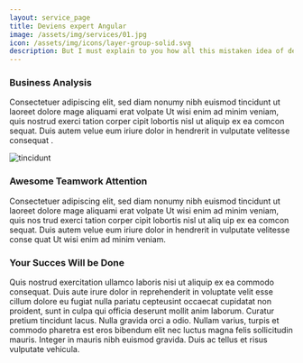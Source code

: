 ```yaml
---
layout: service_page
title: Deviens expert Angular
image: /assets/img/services/01.jpg
icon: /assets/img/icons/layer-group-solid.svg
description: But I must explain to you how all this mistaken idea of denouncing pleasure and praising pain was born and I will give you a complete.
---
```


<div class="container mt-20">
	<div class="row">
		<div class="col-md-12">
			<div class="service-details mb-40">
				<h3>Business Analysis</h3>
				<p>Consectetuer adipiscing elit, sed diam nonumy nibh euismod tincidunt ut laoreet
					dolore mage aliquami erat volpate Ut wisi
					enim ad minim veniam, quis nostrud exerci tation corper cipit lobortis nisl ut
					aliquip ex ea comcon sequat. Duis autem velue
					eum iriure dolor in hendrerit in vulputate velitesse consequat .</p>
			</div>
		</div>
	</div>
	<div class="row">
		<div class="col-xl-6 col-lg-12">
			<div class="s-details-img mb-30">
				<img src="{{site.baseurl}}/assets/img/service/details/01.jpg" alt="tincidunt">
			</div>
		</div>
		<div class="col-xl-6 col-lg-12">
			<div class="service-details mb-40">
				<h3>Awesome Teamwork Attention</h3>
				<p>Consectetuer adipiscing elit, sed diam nonumy nibh euismod tincidunt ut laoreet dolore mage aliquami erat volpate Ut
				wisi enim ad minim veniam, quis nos trud exerci tation corper cipit lobortis nisl ut aliq uip ex ea comcon sequat. Duis
				autem velue eum iriure dolor in hendrerit in vulputate velitesse conse quat Ut wisi enim ad minim veniam.</p>
			</div>
		</div>
	</div>
	<div class="service-details mb-30">
		<h3>Your Succes Will be Done</h3>
		<p>Quis nostrud exercitation ullamco laboris nisi ut aliquip ex ea commodo consequat. Duis
			aute irure dolor in reprehenderit
			in voluptate velit esse cillum dolore eu fugiat nulla pariatu cepteusint occaecat
			cupidatat non proident, sunt in culpa qui
			officia deserunt mollit anim laborum. Curatur pretium tincidunt lacus. Nulla gravida
			orci a odio. Nullam varius, turpis et
			commodo pharetra est eros bibendum elit nec luctus magna felis sollicitudin mauris.
			Integer in mauris nibh euismod gravida.
			Duis ac tellus et risus vulputate vehicula.</p>
	</div>
</div>